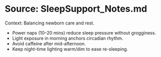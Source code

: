 # Source: SleepSupport_Notes.md
Context: Balancing newborn care and rest.
- Power naps (10–20 mins) reduce sleep pressure without grogginess.
- Light exposure in morning anchors circadian rhythm.
- Avoid caffeine after mid-afternoon.
- Keep night-time lighting warm/dim to ease re-sleeping.

